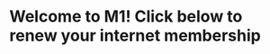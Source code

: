 <!DOCTYPE html>
<html>
 <head>
   <title>M1.com</title>
 </head>
 <body>
  <h1>Welcome to M1! Click below to renew your internet membership<h1>
 </body>
</html>
